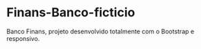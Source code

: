 # Finans-Banco-ficticio
Banco Finans, projeto desenvolvido totalmente com o Bootstrap e responsivo.
